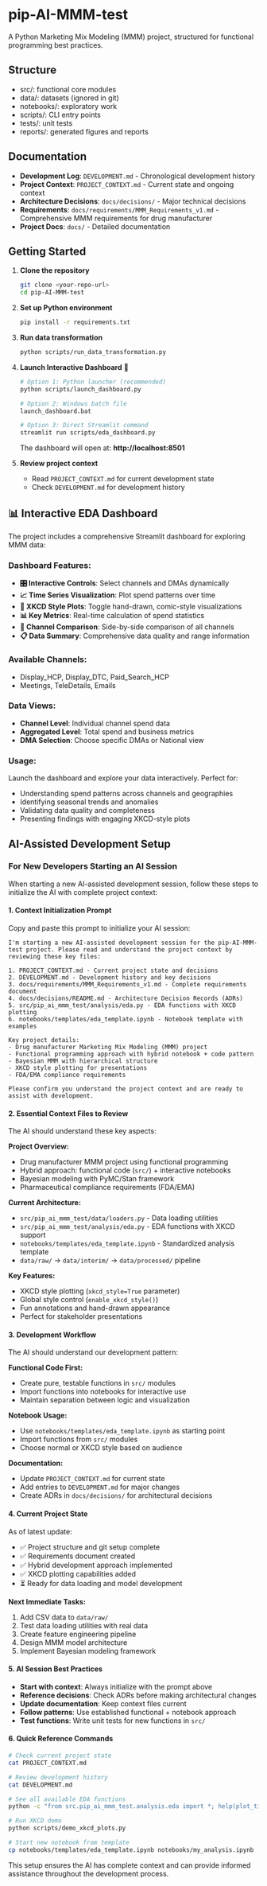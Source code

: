 # pip-AI-MMM-test

A Python Marketing Mix Modeling (MMM) project, structured for functional programming best practices.

## Structure
- src/: functional core modules
- data/: datasets (ignored in git)
- notebooks/: exploratory work
- scripts/: CLI entry points
- tests/: unit tests
- reports/: generated figures and reports

## Documentation
- **Development Log**: `DEVELOPMENT.md` - Chronological development history
- **Project Context**: `PROJECT_CONTEXT.md` - Current state and ongoing context
- **Architecture Decisions**: `docs/decisions/` - Major technical decisions
- **Requirements**: `docs/requirements/MMM_Requirements_v1.md` - Comprehensive MMM requirements for drug manufacturer
- **Project Docs**: `docs/` - Detailed documentation

## Getting Started
1. **Clone the repository**
   ```bash
   git clone <your-repo-url>
   cd pip-AI-MMM-test
   ```

2. **Set up Python environment**
   ```bash
   pip install -r requirements.txt
   ```

3. **Run data transformation**
   ```bash
   python scripts/run_data_transformation.py
   ```

4. **Launch Interactive Dashboard** 🎯
   ```bash
   # Option 1: Python launcher (recommended)
   python scripts/launch_dashboard.py
   
   # Option 2: Windows batch file
   launch_dashboard.bat
   
   # Option 3: Direct Streamlit command
   streamlit run scripts/eda_dashboard.py
   ```
   
   The dashboard will open at: **http://localhost:8501**

5. **Review project context**
   - Read `PROJECT_CONTEXT.md` for current development state
   - Check `DEVELOPMENT.md` for development history

## 📊 Interactive EDA Dashboard

The project includes a comprehensive Streamlit dashboard for exploring MMM data:

### **Dashboard Features:**
- **🎛️ Interactive Controls**: Select channels and DMAs dynamically
- **📈 Time Series Visualization**: Plot spend patterns over time
- **🎨 XKCD Style Plots**: Toggle hand-drawn, comic-style visualizations
- **📊 Key Metrics**: Real-time calculation of spend statistics
- **🔄 Channel Comparison**: Side-by-side comparison of all channels
- **📋 Data Summary**: Comprehensive data quality and range information

### **Available Channels:**
- Display_HCP, Display_DTC, Paid_Search_HCP
- Meetings, TeleDetails, Emails

### **Data Views:**
- **Channel Level**: Individual channel spend data
- **Aggregated Level**: Total spend and business metrics
- **DMA Selection**: Choose specific DMAs or National view

### **Usage:**
Launch the dashboard and explore your data interactively. Perfect for:
- Understanding spend patterns across channels and geographies
- Identifying seasonal trends and anomalies
- Validating data quality and completeness
- Presenting findings with engaging XKCD-style plots

## AI-Assisted Development Setup

### For New Developers Starting an AI Session

When starting a new AI-assisted development session, follow these steps to initialize the AI with complete project context:

#### 1. **Context Initialization Prompt**
Copy and paste this prompt to initialize your AI session:

```
I'm starting a new AI-assisted development session for the pip-AI-MMM-test project. Please read and understand the project context by reviewing these key files:

1. PROJECT_CONTEXT.md - Current project state and decisions
2. DEVELOPMENT.md - Development history and key decisions  
3. docs/requirements/MMM_Requirements_v1.md - Complete requirements document
4. docs/decisions/README.md - Architecture Decision Records (ADRs)
5. src/pip_ai_mmm_test/analysis/eda.py - EDA functions with XKCD plotting
6. notebooks/templates/eda_template.ipynb - Notebook template with examples

Key project details:
- Drug manufacturer Marketing Mix Modeling (MMM) project
- Functional programming approach with hybrid notebook + code pattern
- Bayesian MMM with hierarchical structure
- XKCD style plotting for presentations
- FDA/EMA compliance requirements

Please confirm you understand the project context and are ready to assist with development.
```

#### 2. **Essential Context Files to Review**
The AI should understand these key aspects:

**Project Overview:**
- Drug manufacturer MMM project using functional programming
- Hybrid approach: functional code (`src/`) + interactive notebooks
- Bayesian modeling with PyMC/Stan framework
- Pharmaceutical compliance requirements (FDA/EMA)

**Current Architecture:**
- `src/pip_ai_mmm_test/data/loaders.py` - Data loading utilities
- `src/pip_ai_mmm_test/analysis/eda.py` - EDA functions with XKCD support
- `notebooks/templates/eda_template.ipynb` - Standardized analysis template
- `data/raw/` → `data/interim/` → `data/processed/` pipeline

**Key Features:**
- XKCD style plotting (`xkcd_style=True` parameter)
- Global style control (`enable_xkcd_style()`)
- Fun annotations and hand-drawn appearance
- Perfect for stakeholder presentations

#### 3. **Development Workflow**
The AI should understand our development pattern:

**Functional Code First:**
- Create pure, testable functions in `src/` modules
- Import functions into notebooks for interactive use
- Maintain separation between logic and visualization

**Notebook Usage:**
- Use `notebooks/templates/eda_template.ipynb` as starting point
- Import functions from `src/` modules
- Choose normal or XKCD style based on audience

**Documentation:**
- Update `PROJECT_CONTEXT.md` for current state
- Add entries to `DEVELOPMENT.md` for major changes
- Create ADRs in `docs/decisions/` for architectural decisions

#### 4. **Current Project State**
As of latest update:
- ✅ Project structure and git setup complete
- ✅ Requirements document created
- ✅ Hybrid development approach implemented
- ✅ XKCD plotting capabilities added
- ⏳ Ready for data loading and model development

**Next Immediate Tasks:**
1. Add CSV data to `data/raw/`
2. Test data loading utilities with real data
3. Create feature engineering pipeline
4. Design MMM model architecture
5. Implement Bayesian modeling framework

#### 5. **AI Session Best Practices**
- **Start with context**: Always initialize with the prompt above
- **Reference decisions**: Check ADRs before making architectural changes
- **Update documentation**: Keep context files current
- **Follow patterns**: Use established functional + notebook approach
- **Test functions**: Write unit tests for new functions in `src/`

#### 6. **Quick Reference Commands**
```bash
# Check current project state
cat PROJECT_CONTEXT.md

# Review development history
cat DEVELOPMENT.md

# See all available EDA functions
python -c "from src.pip_ai_mmm_test.analysis.eda import *; help(plot_time_series)"

# Run XKCD demo
python scripts/demo_xkcd_plots.py

# Start new notebook from template
cp notebooks/templates/eda_template.ipynb notebooks/my_analysis.ipynb
```

This setup ensures the AI has complete context and can provide informed assistance throughout the development process. 
